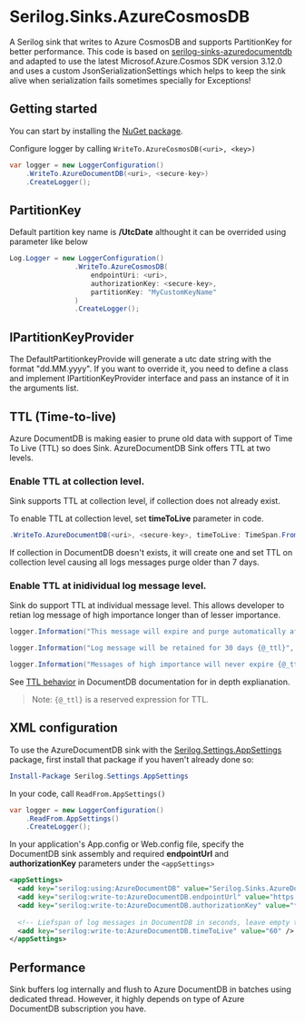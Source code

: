 # Serilog.Sinks.AzureCosmosDB
A Serilog sink that writes to Azure CosmosDB and supports PartitionKey for better performance. This code is based on [serilog-sinks-azuredocumentdb](https://github.com/serilog/serilog-sinks-azuredocumentdb) and adapted to use the latest Microsof.Azure.Cosmos SDK version 3.12.0 and uses a custom JsonSerializationSettings which helps to keep the sink alive when serialization fails sometimes specially for Exceptions!

## Getting started
You can start by installing the [NuGet package](https://www.nuget.org/packages/Serilog.Sinks.AzureCosmosDB/1.0.0).



Configure logger by calling `WriteTo.AzureCosmosDB(<uri>, <key>)`

```C#
var logger = new LoggerConfiguration()
    .WriteTo.AzureDocumentDB(<uri>, <secure-key>)
    .CreateLogger();
```
## PartitionKey

Default partition key name is <b>/UtcDate</b> althought it can be overrided using parameter like below

```C#
Log.Logger = new LoggerConfiguration()
                .WriteTo.AzureCosmosDB(
                    endpointUri: <uri>,
                    authorizationKey: <secure-key>,
                    partitionKey: "MyCustomKeyName"
                )
                .CreateLogger();
```

## IPartitionKeyProvider
The DefaultPartitionkeyProvide will generate a utc date string with the format "dd.MM.yyyy". If you want to override it, you need to define a class and implement IPartitionKeyProvider interface and pass an instance of it in the arguments list.

## TTL (Time-to-live)

Azure DocumentDB is making easier to prune old data with support of Time To Live (TTL) so does Sink. AzureDocumentDB Sink offers TTL at two levels.

### Enable TTL at collection level.

Sink supports TTL at collection level, if collection does not already exist.
 
To enable TTL at collection level, set **timeToLive** parameter in code.

```C#
.WriteTo.AzureDocumentDB(<uri>, <secure-key>, timeToLive: TimeSpan.FromDays(7))
```
If collection in DocumentDB doesn't exists, it will create one and set TTL on collection level causing all logs messages purge older than 7 days.


### Enable TTL at inidividual log message level.

Sink do support TTL at individual message level. This allows developer to retian log message of high importance longer than of lesser importance.

```C#
logger.Information("This message will expire and purge automatically after {@_ttl} seconds", 60);

logger.Information("Log message will be retained for 30 days {@_ttl}", 2592000); // 30*24*60*60

logger.Information("Messages of high importance will never expire {@_ttl}", -1); 
```

See [TTL behavior](https://azure.microsoft.com/en-us/documentation/articles/documentdb-time-to-live/) in DocumentDB documentation for in depth explianation.

>Note: `{@_ttl}` is a reserved expression for TTL.



## XML <appSettings> configuration

To use the AzureDocumentDB sink with the [Serilog.Settings.AppSettings](https://www.nuget.org/packages/Serilog.Settings.AppSettings) package, first install that package if you haven't already done so:

```PowerShell
Install-Package Serilog.Settings.AppSettings
```
In your code, call `ReadFrom.AppSettings()`

```C#
var logger = new LoggerConfiguration()
    .ReadFrom.AppSettings()
    .CreateLogger();
```
In your application's App.config or Web.config file, specify the DocumentDB sink assembly and required **endpointUrl** and **authorizationKey** parameters under the `<appSettings>`

```XML
<appSettings>
  <add key="serilog:using:AzureDocumentDB" value="Serilog.Sinks.AzureDocumentDB" />
  <add key="serilog:write-to:AzureDocumentDB.endpointUrl" value="https://****.documents.azure.com:443" />
  <add key="serilog:write-to:AzureDocumentDB.authorizationKey" value="****" />
    
  <!-- Liefspan of log messages in DocumentDB in seconds, leave empty to disable expiration. -->
  <add key="serilog:write-to:AzureDocumentDB.timeToLive" value="60" />
</appSettings>
```

## Performance
Sink buffers log internally and flush to Azure DocumentDB in batches using dedicated thread. However, it highly depends on type of Azure DocumentDB subscription you have. 
